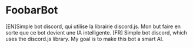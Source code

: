 # FoobarBot
[EN]Simple bot discord, qui utilise la librairie discord.js. Mon but faire en sorte que ce bot devient une IA intelligente. [FR] Simple bot discord, which uses the discord.js library. My goal is to make this bot a smart AI.
